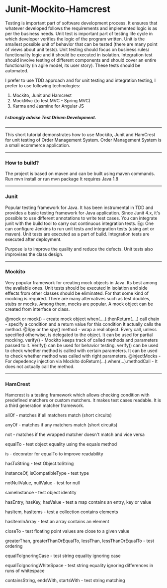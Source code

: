 # Junit-Mockito-Hamcrest

Testing is important part of software development process. It ensures that whatever developed follows the requirements and implemented logic is as per the business needs. Unit test is important part of testing life cycle in which developer verifies the logic of the program written. Unit is the smallest possible unit of behavior that can be tested (there are many point of views about unit tests). Unit testing should focus on business rules/ functionality logic and it should be executed in isolation. Integration test should involve testing of different components and should cover an entire functionality (in agile model, its user story). These tests should be automated.

I prefer to use TDD approach and for unit testing and integration testing, I prefer to use following technologies:
1. Mockito, Junit and Hamcrest
2. MockMvc (to test MVC - Spring MVC)
3. Karma and Jasmine for Angular JS

##### I strongly advise Test Driven Development.
-----------------------------------------------------------------------------------------------------------------------
This short tutorial demonstrates how to use Mockito, Junit and HamCrest for unit testing of Order Management System.
Order Management System is a small ecommerce application.

-----------------------------------------------------------------------------------------------------------------------
###  How to build?

The project is based on maven and can be built using maven commands.
Run mvn install or run mvn package
It requires Java 1.8

-----------------------------------------------------------------------------------------------------------------------
### Junit
Popular testing framework for Java. It has been instrumental in TDD and provides a basic testing framework for Java application. Since Junit 4.x, it's possible to use different annotations to write test cases.
You can integrate junit with the build tool to carry out continuous integration tests.
Eg: One can configure Jenkins to run unit tests and integration tests (using ant or maven).
Unit tests are executed as a part of build.
Integration tests are executed after deployment.

Purpose is to improve the quality and reduce the defects. Unit tests also improvises the class design.

-----------------------------------------------------------------------------------------------------------------------
### Mockito
Very popular framework for creating mock objects in Java.
Its best among the available ones.
Unit tests should be executed in isolation and side effects from other classes should be eliminated.
For that some kind of mocking is required. There are many alternatives such as test doubles, stubs or mocks.
Among them, mocks are popular. A mock object can be created from interface or class.

@mock or mock() - create mock object
when(....).thenReturn(....) call chain - specify a condition and a return value for this condition
It actually calls the method.
@Spy or the spy() method - wrap a real object. Every call, unless specified otherwise, is delegated to the object.
It can be used for partial mocking.
verify() - Mockito keeps track of called methods and parameters passed to it. Verify() can be used for behavior testing.
verify() can be used to check whether method is called with certain parameters. It can be used to check whether method was called with right parameters.
@injectMocks - For depedency injection via Mockito
doReturn(...).when(...).methodCall - It does not actually call the method.

-----------------------------------------------------------------------------------------------------------------------
### HamCrest
Hamcrest is a testing framework which allows checking condition with predefined matchers or custom matchers.
It makes test cases readable. It is a third generation matcher framework.

allOf - matches if all matchers match (short circuits)

anyOf - matches if any matchers match (short circuits)

not - matches if the wrapped matcher doesn't match and vice versa

equalTo - test object equality using the equals method

is - decorator for equalTo to improve readability

hasToString - test Object.toString

instanceOf, isCompatibleType - test type

notNullValue, nullValue - test for null

sameInstance - test object identity

hasEntry, hasKey, hasValue - test a map contains an entry, key or value

hasItem, hasItems - test a collection contains elements

hasItemInArray - test an array contains an element

closeTo - test floating point values are close to a given value

greaterThan, greaterThanOrEqualTo, lessThan, lessThanOrEqualTo - test ordering

equalToIgnoringCase - test string equality ignoring case

equalToIgnoringWhiteSpace - test string equality ignoring differences in runs of whitespace

containsString, endsWith, startsWith - test string matching
